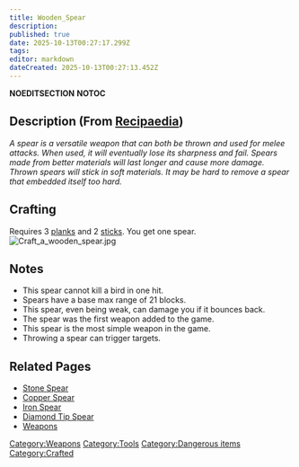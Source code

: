 ```yaml
---
title: Wooden_Spear
description: 
published: true
date: 2025-10-13T00:27:17.299Z
tags: 
editor: markdown
dateCreated: 2025-10-13T00:27:13.452Z
---
```


__NOEDITSECTION__ __NOTOC__

## Description (From [Recipaedia](.. "wikilink"))

*A spear is a versatile weapon that can both be thrown and used for
melee attacks. When used, it will eventually lose its sharpness and
fail. Spears made from better materials will last longer and cause more
damage. Thrown spears will stick in soft materials. It may be hard to
remove a spear that embedded itself too hard.*

## Crafting

Requires 3 [planks](../Construction/Planks.md "wikilink") and 2 [sticks](Stick "wikilink").
You get one spear.
![Craft_a_wooden_spear.jpg](Craft_a_wooden_spear.jpg
"Craft_a_wooden_spear.jpg")

## Notes

  - This spear cannot kill a bird in one hit.
  - Spears have a base max range of 21 blocks.
  - This spear, even being weak, can damage you if it bounces back.
  - The spear was the first weapon added to the game.
  - This spear is the most simple weapon in the game.
  - Throwing a spear can trigger targets.

## Related Pages

  - [Stone Spear](Stone_Spear.md "wikilink")
  - [Copper Spear](Copper_Spear.md "wikilink")
  - [Iron Spear](Iron_Spear.md "wikilink")
  - [Diamond Tip Spear](Diamond_Tip_Spear.md "wikilink")
  - [Weapons](Weapons "wikilink")

[Category:Weapons](Category:Weapons "wikilink")
[Category:Tools](Category:Tools "wikilink") [Category:Dangerous
items](Category:Dangerous_items "wikilink")
[Category:Crafted](Category:Crafted "wikilink")